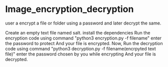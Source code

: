 # Image_encryption_decryption
user a encrypt a file or folder using a password and later decrypt the same.

Create an empty text file named salt.
install the dependencies
Run the encryption code using command "python3 encryption.py -f filename"
enter the password to protect
And your file is encrypted.
Now, Run the decryption code using command "python3 decryption.py -f filename(encrpyted text file)"
enter the password chosen by you while encrypting
And your file is decrypted.

